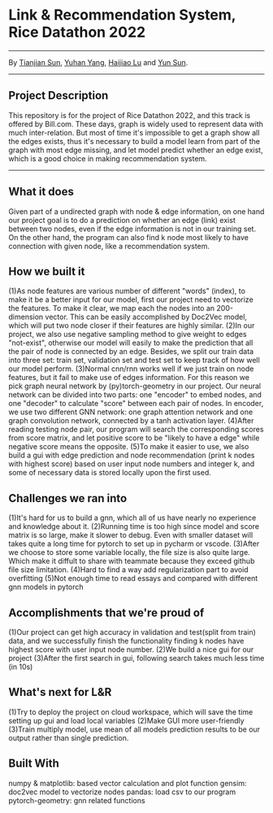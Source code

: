 # Link & Recommendation System, Rice Datathon 2022
---
By [Tianjian Sun](https://github.com/TianjianSun), [Yuhan Yang](https://github.com/yune-lilias), [Haijiao Lu](https://github.com/LHJ98) and [Yun Sun]().

---

## Project Description

This repository is for the project of Rice Datathon 2022, and this track is offered by Bill.com. These days, graph is widely used to represent data with much inter-relation. But most of time it's impossible to get a graph show all the edges exists,  thus it's necessary to build a model learn from part of the graph with most edge missing, and let model predict whether an edge exist, which is a good choice in making recommendation system.

---

## What it does
Given part of a undirected graph with node & edge information, on one hand our project goal is to do a prediction on whether an edge (link) exist between two nodes, even if the edge information is not in our training set. On the other hand, the program can also find k node most likely to have connection with given node, like a recommendation system.

## How we built it
(1)As node features are various number of different "words" (index), to make it be a better input for our model, first our project need to vectorize the features. To make it clear, we map each the nodes into an 200-dimension vector. This can be easily accomplished by Doc2Vec model, which will put two node closer if their features are highly similar.
(2)In our project, we also use negative sampling method to give weight to edges "not-exist", otherwise our model will easily to make the prediction that all the pair of node is connected by an edge. Besides, we split our train data into three set: train set, validation set and test set to keep track of how well our model perform.
(3)Normal cnn/rnn works well if we just train on node features, but it fail to make use of edges information. For this reason we pick graph neural network by (py)torch-geometry in our project. Our neural network can be divided into two parts: one "encoder" to embed nodes, and one "decoder" to calculate "score" between each pair of nodes. In encoder, we use two different GNN network: one graph attention network and one graph convolution network, connected by a tanh activation layer.
(4)After reading testing node pair, our program will search the corresponding scores from score matrix, and let positive score to be "likely to have a edge" while negative score means the opposite.
(5)To make it easier to use, we also build a gui with edge prediction and node recommendation (print k nodes with highest score) based on user input node numbers and integer k, and some of necessary data is stored locally upon the first used.

## Challenges we ran into
(1)It's hard for us to build a gnn, which all of us have nearly no experience and knowledge about it.
(2)Running time is too high since model and score matrix is so large, make it slower to debug. Even with smaller dataset will takes quite a long time for pytorch to set up in pycharm or vscode. 
(3)After we choose to store some variable locally, the file size is also quite large. Which make it diffult to share with teammate because they exceed github file size limitation.
(4)Hard to find a way add regularization part to avoid overfitting
(5)Not enough time to read essays and compared with different gnn models in pytorch

## Accomplishments that we're proud of
(1)Our project can get high accuracy in validation and test(split from train) data, and we successfully finish the functionality finding k nodes have highest score with user input node number. 
(2)We build a nice gui for our project
(3)After the first search in gui, following search takes much less time (in 10s) 

## What's next for L&R
(1)Try to deploy the project on cloud workspace, which will save the time setting up gui and load local variables
(2)Make GUI more user-friendly
(3)Train multiply model, use mean of all models prediction results to be our output rather than single prediction.

## Built With
numpy & matplotlib: based vector calculation and plot function
gensim: doc2vec model to vectorize nodes
pandas: load csv to our program
pytorch-geometry: gnn related functions

